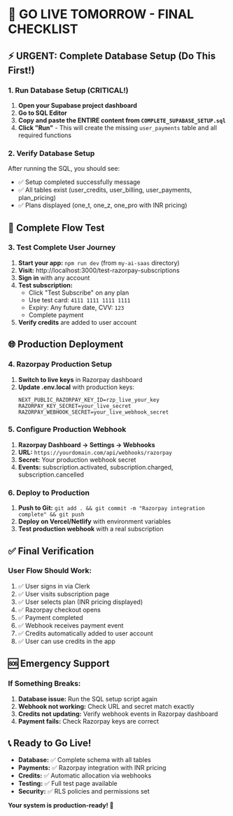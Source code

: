 # 🚀 GO LIVE TOMORROW - FINAL CHECKLIST

## ⚡ URGENT: Complete Database Setup (Do This First!)

### 1. Run Database Setup (CRITICAL!)
1. **Open your Supabase project dashboard**
2. **Go to SQL Editor**
3. **Copy and paste the ENTIRE content from `COMPLETE_SUPABASE_SETUP.sql`**
4. **Click "Run"** - This will create the missing `user_payments` table and all required functions

### 2. Verify Database Setup
After running the SQL, you should see:
- ✅ Setup completed successfully message
- ✅ All tables exist (user_credits, user_billing, user_payments, plan_pricing)
- ✅ Plans displayed (one_t, one_z, one_pro with INR pricing)

## 🔧 Complete Flow Test

### 3. Test Complete User Journey
1. **Start your app:** `npm run dev` (from `my-ai-saas` directory)
2. **Visit:** http://localhost:3000/test-razorpay-subscriptions
3. **Sign in** with any account
4. **Test subscription:**
   - Click "Test Subscribe" on any plan
   - Use test card: `4111 1111 1111 1111`
   - Expiry: Any future date, CVV: `123`
   - Complete payment
5. **Verify credits** are added to user account

## 🌐 Production Deployment

### 4. Razorpay Production Setup
1. **Switch to live keys** in Razorpay dashboard
2. **Update .env.local** with production keys:
   ```
   NEXT_PUBLIC_RAZORPAY_KEY_ID=rzp_live_your_key
   RAZORPAY_KEY_SECRET=your_live_secret
   RAZORPAY_WEBHOOK_SECRET=your_live_webhook_secret
   ```

### 5. Configure Production Webhook
1. **Razorpay Dashboard → Settings → Webhooks**
2. **URL:** `https://yourdomain.com/api/webhooks/razorpay`
3. **Secret:** Your production webhook secret
4. **Events:** subscription.activated, subscription.charged, subscription.cancelled

### 6. Deploy to Production
1. **Push to Git:** `git add . && git commit -m "Razorpay integration complete" && git push`
2. **Deploy on Vercel/Netlify** with environment variables
3. **Test production webhook** with a real subscription

## ✅ Final Verification

### User Flow Should Work:
1. ✅ User signs in via Clerk
2. ✅ User visits subscription page
3. ✅ User selects plan (INR pricing displayed)
4. ✅ Razorpay checkout opens
5. ✅ Payment completed
6. ✅ Webhook receives payment event
7. ✅ Credits automatically added to user account
8. ✅ User can use credits in the app

## 🆘 Emergency Support

### If Something Breaks:
1. **Database issue:** Run the SQL setup script again
2. **Webhook not working:** Check URL and secret match exactly
3. **Credits not updating:** Verify webhook events in Razorpay dashboard
4. **Payment fails:** Check Razorpay keys are correct

## 📞 Ready to Go Live!
- **Database:** ✅ Complete schema with all tables
- **Payments:** ✅ Razorpay integration with INR pricing
- **Credits:** ✅ Automatic allocation via webhooks
- **Testing:** ✅ Full test page available
- **Security:** ✅ RLS policies and permissions set

**Your system is production-ready! 🎉**
